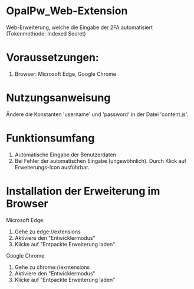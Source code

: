 # OpalPw_Web-Extension
Web-Erweiterung, welche die Eingabe der 2FA automatisiert (Tokenmethode: Indexed Secret)

# Voraussetzungen:
1. Browser: Microsoft Edge, Google Chrome

# Nutzungsanweisung
Ändere die Konstanten 'username' und 'password' in der Datei 'content.js'.

# Funktionsumfang
1. Automatische Eingabe der Benutzerdaten
2. Bei Fehler der automatischen Eingabe (ungewöhnlich). Durch Klick auf Erweiterungs-Icon ausführbar.

# Installation der Erweiterung im Browser
Microsoft Edge:
1. Gehe zu edge://extensions
2. Aktiviere den "Entwicklermodus"
3. Klicke auf "Entpackte Erweiterung laden"

Google Chrome
1. Gehe zu chrome://exntensions
2. Aktiviere den "Entwicklermodus"
3. Klicke auf "Entpackte Erweiterung laden"
